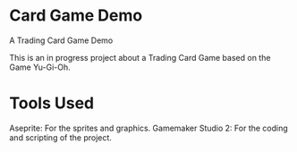 # Card Game Demo
 A Trading Card Game Demo

This is an in progress project about a Trading Card Game based on the Game Yu-Gi-Oh.

# Tools Used
Aseprite: For the sprites and graphics.
Gamemaker Studio 2: For the coding and scripting of the project.
